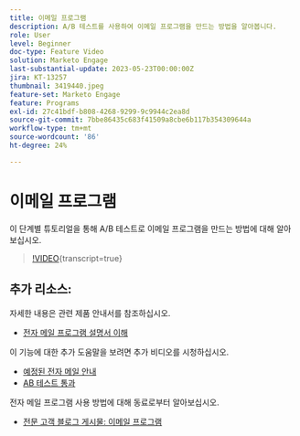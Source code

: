 ```yaml
---
title: 이메일 프로그램
description: A/B 테스트를 사용하여 이메일 프로그램을 만드는 방법을 알아봅니다.
role: User
level: Beginner
doc-type: Feature Video
solution: Marketo Engage
last-substantial-update: 2023-05-23T00:00:00Z
jira: KT-13257
thumbnail: 3419440.jpeg
feature-set: Marketo Engage
feature: Programs
exl-id: 27c41bdf-b808-4268-9299-9c9944c2ea8d
source-git-commit: 7bbe86435c683f41509a8cbe6b117b354309644a
workflow-type: tm+mt
source-wordcount: '86'
ht-degree: 24%

---
```


# 이메일 프로그램

이 단계별 튜토리얼을 통해 A/B 테스트로 이메일 프로그램을 만드는 방법에 대해 알아보십시오.

>[!VIDEO](https://video.tv.adobe.com/v/3419440/?learn=on){transcript=true}


## 추가 리소스:

자세한 내용은 관련 제품 안내서를 참조하십시오.
* [전자 메일 프로그램 설명서 이해](https://experienceleague.adobe.com/docs/marketo/using/product-docs/email-marketing/email-programs/creating-an-email-program/understanding-email-programs.html?lang=en)

이 기능에 대한 추가 도움말을 보려면 추가 비디오를 시청하십시오.
* [예정된 전자 메일 안내](https://experienceleague.adobe.com/docs/marketo-learn/tutorials/email-marketing/scheduled-email-watch.html?lang=en)
* [AB 테스트 통과](https://experienceleague.adobe.com/docs/marketo-learn/tutorials/email-marketing/ab-testing-watch.html?lang=en)

전자 메일 프로그램 사용 방법에 대해 동료로부터 알아보십시오.
* [전문 고객 블로그 게시물: 이메일 프로그램](https://nation.marketo.com/t5/product-blogs/marketo-success-series-email-programs/ba-p/304968)
